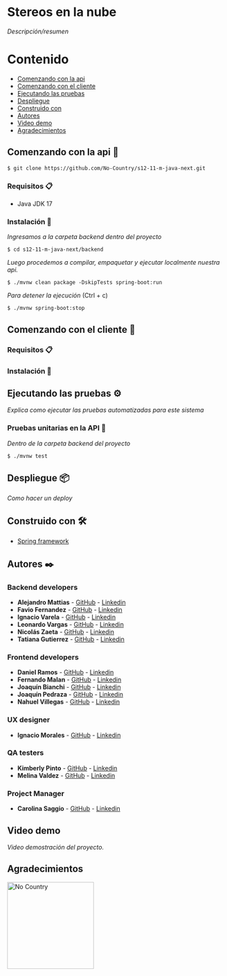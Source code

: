 
# Stereos en la nube

_Descripción/resumen_

# Contenido
* [Comenzando con la api](#Comenzando-con-la-api-)
* [Comenzando con el cliente](#Comenzando-con-el-cliente-)
* [Ejecutando las pruebas](#Ejecutando-las-pruebas-)
* [Despliegue](#Despliegue-)
* [Construido con](#Construido-con-)
* [Autores](#Autores-)
* [Video demo](#Video-demo)
* [Agradecimientos](#Agradecimientos)

## Comenzando con la api 🚀

```
$ git clone https://github.com/No-Country/s12-11-m-java-next.git
```

### Requisitos 📋

- Java JDK 17

### Instalación 🔧

_Ingresamos a la carpeta backend dentro del proyecto_

```
$ cd s12-11-m-java-next/backend
```

_Luego procedemos a compilar, empaquetar y ejecutar localmente nuestra api._

```
$ ./mvnw clean package -DskipTests spring-boot:run
```

_Para detener la ejecución_ (Ctrl + c)

```
$ ./mvnw spring-boot:stop
```

## Comenzando con el cliente 🚀

### Requisitos 📋

### Instalación 🔧

## Ejecutando las pruebas ⚙️

_Explica como ejecutar las pruebas automatizadas para este sistema_

### Pruebas unitarias en la API 🔩

_Dentro de la carpeta backend del proyecto_

```
$ ./mvnw test
```

## Despliegue 📦

_Como hacer un deploy_

## Construido con 🛠️

* [Spring framework](https://spring.io/)

## Autores ✒️

### Backend developers
* **Alejandro Mattias** - [GitHub]() - [Linkedin]()
* **Favio Fernandez** - [GitHub](https://github.com/faviofz) - [Linkedin](https://www.linkedin.com/in/faviofernandez/)
* **Ignacio Varela** - [GitHub]() - [Linkedin]()
* **Leonardo Vargas** - [GitHub]() - [Linkedin]()
* **Nicolás Zaeta** - [GitHub]() - [Linkedin]()
* **Tatiana Gutierrez** - [GitHub]() - [Linkedin]()

### Frontend developers

* **Daniel Ramos** - [GitHub]() - [Linkedin]()
* **Fernando Malan** - [GitHub]() - [Linkedin]()
* **Joaquín Bianchi** - [GitHub]() - [Linkedin]()
* **Joaquín Pedraza** - [GitHub]() - [Linkedin]()
* **Nahuel Villegas** - [GitHub]() - [Linkedin]()

### UX designer

* **Ignacio Morales** - [GitHub]() - [Linkedin]()

### QA testers

* **Kimberly Pinto** - [GitHub]() - [Linkedin]()
* **Melina Valdez** - [GitHub]() - [Linkedin]()

### Project Manager

* **Carolina Saggio** - [GitHub]() - [Linkedin]()

## Video demo

_Video demostración del proyecto._

## Agradecimientos

<a href="https://www.nocountry.tech/" target="_blank">
    <img src="https://encrypted-tbn0.gstatic.com/images?q=tbn:ANd9GcQsukYB3HL90LSwYv_RIR2O2OlCV8Sbkx2eNHv8nRvOu8L16FxLQ0nPzY02wQ_BJOfQZw&usqp=CAU" width="200" alt="No Country ">
</a>